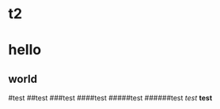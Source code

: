 # t2
hello
================================
world
-------------------------------
#test
##test
###test
####test
#####test
######test
*test*
**test**
